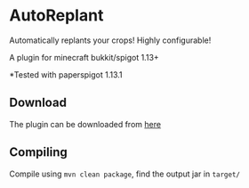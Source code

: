 # AutoReplant
Automatically replants your crops! Highly configurable!

A plugin for minecraft bukkit/spigot 1.13+

*Tested with paperspigot 1.13.1

## Download
The plugin can be downloaded from [here](https://github.com/rampen88/AutoReplant/releases)

## Compiling
Compile using `mvn clean package`, find the output jar in `target/`

